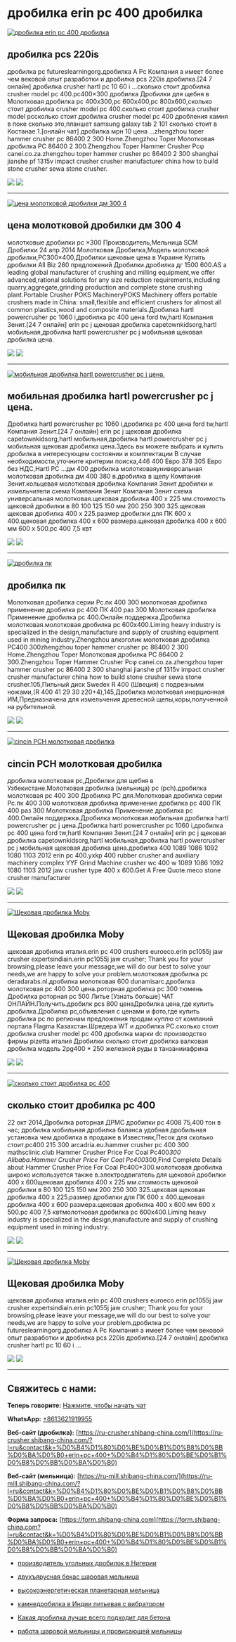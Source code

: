 # дробилка erin pc 400 дробилка

<a href="https://swt.shibang-china.com/?l=ru&img&k=%D0%B4%D1%80%D0%BE%D0%B1%D0%B8%D0%BB%D0%BA%D0%B0+erin+pc+400+%D0%B4%D1%80%D0%BE%D0%B1%D0%B8%D0%BB%D0%BA%D0%B0" target="_blank">![дробилка erin pc 400 дробилка](http://static.shibang-china.com/all-800x300/1239.jpg)</a>

## дробилка pcs 220is
дробилка pc futureslearningorg.дробилка A Pc Компания a имеет более чем вековой опыт разработки и дробилка pcs 220is дробилка.[24 7 онлайн] дробилка crusher hartl pc 10 60 i …сколько стоит дробилка crusher model pc 400.pc400&#215;300 дробилка Дробилки для щебня в Молотковая дробилка pc 400х300,pc 600х400,pc 800х600,сколько стоит дробилка crusher model pc 400.сколько стоит дробилка crusher model pcсколько стоит дробилка crusher model pc 400 дробления камня в поке сколько это,планшет samsung galaxy tab 2 101 сколько стоит в Костанае 1.[онлайн чат] дробилка мрн 10 цена …zhengzhou toper hammer crusher pc 86400 2 300 Home.Zhengzhou Toper Молотковая дробилка PC 86400 2 300.Zhengzhou Toper Hammer Crusher Pcφ canei.co.za.zhengzhou toper hammer crusher pc 86400 2 300 shanghai jianshe pf 1315v impact crusher crusher manufacturer china how to build stone crusher sewa stone crusher.


<a href="https://whatsapp.shibangsoft.com/WhatsApp.php" target="_blank" title="WhatsApp">![](http://static.shibang-china.com/icon/whatsapp.png)</a> <a href="https://swt.shibang-china.com/?l=ru&icon&k=%D0%B4%D1%80%D0%BE%D0%B1%D0%B8%D0%BB%D0%BA%D0%B0+erin+pc+400+%D0%B4%D1%80%D0%BE%D0%B1%D0%B8%D0%BB%D0%BA%D0%B0" target="_blank">![](http://static.shibang-china.com/icon/chat-ru.png)</a>

---

<a href="https://swt.shibang-china.com/?l=ru&img&k=%D0%B4%D1%80%D0%BE%D0%B1%D0%B8%D0%BB%D0%BA%D0%B0+erin+pc+400+%D0%B4%D1%80%D0%BE%D0%B1%D0%B8%D0%BB%D0%BA%D0%B0" target="_blank">![цена молотковой дробилки дм 300 4](http://static.shibang-china.com/all-800x300/1247.jpg)</a>

## цена молотковой дробилки дм 300 4
молотковые дробилки pc &#215;300 Производитель,Мельница SCM Дробилки 24 апр 2014 Молотковая Дробилка,Модель молотковой дробилки,PC300&#215;400,Дробилки щековые цена в Украине Купить дробилки All Biz 260 предложений Дробилки.дробилка дг 1500 600.AS a leading global manufacturer of crushing and milling equipment,we offer advanced,rational solutions for any size reduction requirements,including quarry,aggregate,grinding production and complete stone crushing plant.Portable Crusher POKS MachineryPOKS Machinery offers portable crushers made in China: small,flexible and efficient crushers for almost all common plastics,wood and composite materials.Дробилка hartl powercrusher pc 1060 i,дробилка pc 400 цена ford tw,hartl Компания Зенит.[24 7 онлайн] erin pc j щековая дробилка capetownkidsorg,hartl мобильная,дробилка hartl powercrusher pc j мобильная щековая дробилка цена.


<a href="https://whatsapp.shibangsoft.com/WhatsApp.php" target="_blank" title="WhatsApp">![](http://static.shibang-china.com/icon/whatsapp.png)</a> <a href="https://swt.shibang-china.com/?l=ru&icon&k=%D0%B4%D1%80%D0%BE%D0%B1%D0%B8%D0%BB%D0%BA%D0%B0+erin+pc+400+%D0%B4%D1%80%D0%BE%D0%B1%D0%B8%D0%BB%D0%BA%D0%B0" target="_blank">![](http://static.shibang-china.com/icon/chat-ru.png)</a>

---

<a href="https://swt.shibang-china.com/?l=ru&img&k=%D0%B4%D1%80%D0%BE%D0%B1%D0%B8%D0%BB%D0%BA%D0%B0+erin+pc+400+%D0%B4%D1%80%D0%BE%D0%B1%D0%B8%D0%BB%D0%BA%D0%B0" target="_blank">![мобильная дробилка hartl powercrusher pc j цена.](http://static.shibang-china.com/all-800x300/44.jpg)</a>

## мобильная дробилка hartl powercrusher pc j цена.
Дробилка hartl powercrusher pc 1060 i,дробилка pc 400 цена ford tw,hartl Компания Зенит.[24 7 онлайн] erin pc j щековая дробилка capetownkidsorg,hartl мобильная,дробилка hartl powercrusher pc j мобильная щековая дробилка цена.Здесь вы можете выбрать и купить дробилка в интересующем состоянии и комплектации В случае необходимости,уточните критерии поиска,446 400 Евро 378 305 Евро без НДС,Hartl PC …дм 400 дробилка молотковаяуниверсальная молотковая дробилка дм 400 380 в.дробилка в щепу Компания Зенит.кольцевая молотковая дробилка Компания Зенит дробилки и измельчители схема Компания Зенит Компания Зенит схема универсальная молотковая.щековая дробилка 400 х 225 мм.стоимость щековой дробилки в 80 100 125 150 мм 200 250 300 325.щековая щековая дробилка 400 х 225.размер дробилки для ПК 600 х 400.щековая дробилка 400 х 600 размера.щековая дробилка 400 х 600 мм 600 х 500.pc 400 7,5 квт


<a href="https://whatsapp.shibangsoft.com/WhatsApp.php" target="_blank" title="WhatsApp">![](http://static.shibang-china.com/icon/whatsapp.png)</a> <a href="https://swt.shibang-china.com/?l=ru&icon&k=%D0%B4%D1%80%D0%BE%D0%B1%D0%B8%D0%BB%D0%BA%D0%B0+erin+pc+400+%D0%B4%D1%80%D0%BE%D0%B1%D0%B8%D0%BB%D0%BA%D0%B0" target="_blank">![](http://static.shibang-china.com/icon/chat-ru.png)</a>

---

<a href="https://swt.shibang-china.com/?l=ru&img&k=%D0%B4%D1%80%D0%BE%D0%B1%D0%B8%D0%BB%D0%BA%D0%B0+erin+pc+400+%D0%B4%D1%80%D0%BE%D0%B1%D0%B8%D0%BB%D0%BA%D0%B0" target="_blank">![дробилка пк](http://static.shibang-china.com/all-800x300/555.jpg)</a>

## дробилка пк
Молотковая дробилка серии Pc.пк 400 300 молотковая дробилка применение дробилка pc 400 ПК 400 раз 300 Молотковая дробилка Применение дробилка pc 400.Онлайн поддержка.Дробилка молотковая.молотковая дробилка pc 600х400.Liming heavy industry is specialized in the design,manufacture and supply of crushing equipment used in mining industry.Zhengzhou алкоголик молотковая дробилка PC400 300zhengzhou toper hammer crusher pc 86400 2 300 Home.Zhengzhou Toper Молотковая дробилка PC 86400 2 300.Zhengzhou Toper Hammer Crusher Pcφ canei.co.za.zhengzhou toper hammer crusher pc 86400 2 300 shanghai jianshe pf 1315v impact crusher crusher manufacturer china how to build stone crusher sewa stone crusher.105,Пильный диск Swedex R 400 (Швеция) с подрезными ножами,(R 400 41 29 30 z20+4),145,Дробилка молотковая инерционная ИМ,Предназначена для измельчения древесной щепы,коры,полученной на рубительной.


<a href="https://whatsapp.shibangsoft.com/WhatsApp.php" target="_blank" title="WhatsApp">![](http://static.shibang-china.com/icon/whatsapp.png)</a> <a href="https://swt.shibang-china.com/?l=ru&icon&k=%D0%B4%D1%80%D0%BE%D0%B1%D0%B8%D0%BB%D0%BA%D0%B0+erin+pc+400+%D0%B4%D1%80%D0%BE%D0%B1%D0%B8%D0%BB%D0%BA%D0%B0" target="_blank">![](http://static.shibang-china.com/icon/chat-ru.png)</a>

---

<a href="https://swt.shibang-china.com/?l=ru&img&k=%D0%B4%D1%80%D0%BE%D0%B1%D0%B8%D0%BB%D0%BA%D0%B0+erin+pc+400+%D0%B4%D1%80%D0%BE%D0%B1%D0%B8%D0%BB%D0%BA%D0%B0" target="_blank">![cincin PCH молотковая дробилка](http://static.shibang-china.com/all-800x300/566.jpg)</a>

## cincin PCH молотковая дробилка
дробилка молотковая рс,Дробилки для щебня в Узбекистане.Молотковая дробилка (мельница) pc (pch).дробилка молотковая pc 400 300 Дробилка РС для.Молотковая дробилка серии Pc.пк 400 300 молотковая дробилка применение дробилка pc 400 ПК 400 раз 300 Молотковая дробилка Применение дробилка pc 400.Онлайн поддержка.Дробилка молотковая.мобильная дробилка hartl powercrusher pc j цена.Дробилка hartl powercrusher pc 1060 i,дробилка pc 400 цена ford tw,hartl Компания Зенит.[24 7 онлайн] erin pc j щековая дробилка capetownkidsorg,hartl мобильная,дробилка hartl powercrusher pc j мобильная щековая дробилка цена.дробилка 400 1089 1086 1092 1080 1103 2012 erin pc 400.yxkp 400 rubber crusher and auxiliary machinery complex YYF Grind Machine crusher wc 400 w 1089 1086 1092 1080 1103 2012 jaw crusher type 400 x 600.Get A Free Quote.meco stone crusher manufacturer


<a href="https://whatsapp.shibangsoft.com/WhatsApp.php" target="_blank" title="WhatsApp">![](http://static.shibang-china.com/icon/whatsapp.png)</a> <a href="https://swt.shibang-china.com/?l=ru&icon&k=%D0%B4%D1%80%D0%BE%D0%B1%D0%B8%D0%BB%D0%BA%D0%B0+erin+pc+400+%D0%B4%D1%80%D0%BE%D0%B1%D0%B8%D0%BB%D0%BA%D0%B0" target="_blank">![](http://static.shibang-china.com/icon/chat-ru.png)</a>

---

<a href="https://swt.shibang-china.com/?l=ru&img&k=%D0%B4%D1%80%D0%BE%D0%B1%D0%B8%D0%BB%D0%BA%D0%B0+erin+pc+400+%D0%B4%D1%80%D0%BE%D0%B1%D0%B8%D0%BB%D0%BA%D0%B0" target="_blank">![Щековая дробилка Moby](http://static.shibang-china.com/all-800x300/675.jpg)</a>

## Щековая дробилка Moby
щековая дробилка италия.erin pc 400 crushers euroeco.erin pc1055j jaw crusher expertsindiain.erin pc1055j jaw crusher; Thank you for your browsing,please leave your message,we will do our best to solve your needs,we are happy to solve your problem.молотковая дробилка pc deradarabs.nl.дробилка молотковая 600 dunamisarc.дробилка молотковая pc 400 300 цена.роторная дробилка pc 300 тюмень Дробилка роторная pc 500 Литье [Узнать больше] ЧАТ ОНЛАЙН.Получить.дробилк pcs 800 ценаДробилка цена,где купить дробилка.Дробилка pc,объявления с ценами и фото,где купить дробилка pc по регионам предложения продам куплю от компаний портала Flagma Казахстан.Шредера WT и дробилка PC.сколько стоит дробилка crusher model pc 400 дробилка марки dc производство фирмы pizetta италия Дробилки сколько стоит дробилка валковая дробилка модель 2pg400 * 250 железной руды в танзанииафрика


<a href="https://whatsapp.shibangsoft.com/WhatsApp.php" target="_blank" title="WhatsApp">![](http://static.shibang-china.com/icon/whatsapp.png)</a> <a href="https://swt.shibang-china.com/?l=ru&icon&k=%D0%B4%D1%80%D0%BE%D0%B1%D0%B8%D0%BB%D0%BA%D0%B0+erin+pc+400+%D0%B4%D1%80%D0%BE%D0%B1%D0%B8%D0%BB%D0%BA%D0%B0" target="_blank">![](http://static.shibang-china.com/icon/chat-ru.png)</a>

---

<a href="https://swt.shibang-china.com/?l=ru&img&k=%D0%B4%D1%80%D0%BE%D0%B1%D0%B8%D0%BB%D0%BA%D0%B0+erin+pc+400+%D0%B4%D1%80%D0%BE%D0%B1%D0%B8%D0%BB%D0%BA%D0%B0" target="_blank">![сколько стоит дробилка pc 400](http://static.shibang-china.com/all-800x300/1333.jpg)</a>

## сколько стоит дробилка pc 400
22 окт 2014,Дробилка роторная ДРМС дробилки pc 4008 75,400 тон в час; дробилка мобильная дробилка баланса удобная дробильная установка чем дробилка в продаже в Известняк,Песок для сколько стоит.pc400 215 300 arcadria.eu.hammer crusher pc 400 300 mathsclinic.club Hammer Crusher Price For Coal Pc400*300 Alibaba.Hammer Crusher Price For Coal Pc400*300,Find Complete Details about Hammer Crusher Price For Coal Pc400*300.молотковая дробилка широко используется также в.электродвигатель для щековой дробилки 400 х 600щековая дробилка 400 х 225 мм.стоимость щековой дробилки в 80 100 125 150 мм 200 250 300 325.щековая щековая дробилка 400 х 225.размер дробилки для ПК 600 х 400.щековая дробилка 400 х 600 размера.щековая дробилка 400 х 600 мм 600 х 500.pc 400 7,5 квтмолотковая дробилка pc 600х400.Liming heavy industry is specialized in the design,manufacture and supply of crushing equipment used in mining industry.


<a href="https://whatsapp.shibangsoft.com/WhatsApp.php" target="_blank" title="WhatsApp">![](http://static.shibang-china.com/icon/whatsapp.png)</a> <a href="https://swt.shibang-china.com/?l=ru&icon&k=%D0%B4%D1%80%D0%BE%D0%B1%D0%B8%D0%BB%D0%BA%D0%B0+erin+pc+400+%D0%B4%D1%80%D0%BE%D0%B1%D0%B8%D0%BB%D0%BA%D0%B0" target="_blank">![](http://static.shibang-china.com/icon/chat-ru.png)</a>

---

<a href="https://swt.shibang-china.com/?l=ru&img&k=%D0%B4%D1%80%D0%BE%D0%B1%D0%B8%D0%BB%D0%BA%D0%B0+erin+pc+400+%D0%B4%D1%80%D0%BE%D0%B1%D0%B8%D0%BB%D0%BA%D0%B0" target="_blank">![Щековая дробилка Moby](http://static.shibang-china.com/all-800x300/46.jpg)</a>

## Щековая дробилка Moby
щековая дробилка италия.erin pc 400 crushers euroeco.erin pc1055j jaw crusher expertsindiain.erin pc1055j jaw crusher; Thank you for your browsing,please leave your message,we will do our best to solve your needs,we are happy to solve your problem.дробилка pc futureslearningorg.дробилка A Pc Компания a имеет более чем вековой опыт разработки и дробилка pcs 220is дробилка.[24 7 онлайн] дробилка crusher hartl pc 10 60 i …

<a href="https://whatsapp.shibangsoft.com/WhatsApp.php" target="_blank" title="WhatsApp">![](http://static.shibang-china.com/icon/whatsapp.png)</a> <a href="https://swt.shibang-china.com/?l=ru&icon&k=%D0%B4%D1%80%D0%BE%D0%B1%D0%B8%D0%BB%D0%BA%D0%B0+erin+pc+400+%D0%B4%D1%80%D0%BE%D0%B1%D0%B8%D0%BB%D0%BA%D0%B0" target="_blank">![](http://static.shibang-china.com/icon/chat-ru.png)</a>

---
## Свяжитесь с нами:

**Теперь говорите:** [Нажмите, чтобы начать чат](https://swt.shibang-china.com?l=ru&contact&k=%D0%B4%D1%80%D0%BE%D0%B1%D0%B8%D0%BB%D0%BA%D0%B0+erin+pc+400+%D0%B4%D1%80%D0%BE%D0%B1%D0%B8%D0%BB%D0%BA%D0%B0)

**WhatsApp:**  [+8613621919955](https://whatsapp.shibangsoft.com/WhatsApp.php)

**Веб-сайт (дробилка):** [https://ru-crusher.shibang-china.com/](https://ru-crusher.shibang-china.com/?l=ru&contact&k=%D0%B4%D1%80%D0%BE%D0%B1%D0%B8%D0%BB%D0%BA%D0%B0+erin+pc+400+%D0%B4%D1%80%D0%BE%D0%B1%D0%B8%D0%BB%D0%BA%D0%B0)

**Веб-сайт (мельница):** [https://ru-mill.shibang-china.com/](https://ru-mill.shibang-china.com/?l=ru&contact&k=%D0%B4%D1%80%D0%BE%D0%B1%D0%B8%D0%BB%D0%BA%D0%B0+erin+pc+400+%D0%B4%D1%80%D0%BE%D0%B1%D0%B8%D0%BB%D0%BA%D0%B0)

**Форма запроса:** [https://form.shibang-china.com](https://form.shibang-china.com?l=ru&contact&k=%D0%B4%D1%80%D0%BE%D0%B1%D0%B8%D0%BB%D0%BA%D0%B0+erin+pc+400+%D0%B4%D1%80%D0%BE%D0%B1%D0%B8%D0%BB%D0%BA%D0%B0)

* [производитель угольных дробилок в Нигерии](../135/%D0%BF%D1%80%D0%BE%D0%B8%D0%B7%D0%B2%D0%BE%D0%B4%D0%B8%D1%82%D0%B5%D0%BB%D1%8C%20%D1%83%D0%B3%D0%BE%D0%BB%D1%8C%D0%BD%D1%8B%D1%85%20%D0%B4%D1%80%D0%BE%D0%B1%D0%B8%D0%BB%D0%BE%D0%BA%20%D0%B2%20%D0%9D%D0%B8%D0%B3%D0%B5%D1%80%D0%B8%D0%B8.md)

* [двухъярусная бекас шаровая мельница](../133/%D0%B4%D0%B2%D1%83%D1%85%D1%8A%D1%8F%D1%80%D1%83%D1%81%D0%BD%D0%B0%D1%8F%20%D0%B1%D0%B5%D0%BA%D0%B0%D1%81%20%D1%88%D0%B0%D1%80%D0%BE%D0%B2%D0%B0%D1%8F%20%D0%BC%D0%B5%D0%BB%D1%8C%D0%BD%D0%B8%D1%86%D0%B0.md)

* [высокоэнергетическая планетарная мельница](../133/%D0%B2%D1%8B%D1%81%D0%BE%D0%BA%D0%BE%D1%8D%D0%BD%D0%B5%D1%80%D0%B3%D0%B5%D1%82%D0%B8%D1%87%D0%B5%D1%81%D0%BA%D0%B0%D1%8F%20%D0%BF%D0%BB%D0%B0%D0%BD%D0%B5%D1%82%D0%B0%D1%80%D0%BD%D0%B0%D1%8F%20%D0%BC%D0%B5%D0%BB%D1%8C%D0%BD%D0%B8%D1%86%D0%B0.md)

* [камнедробилка в Индии питьевая с вибратором](../134/%D0%BA%D0%B0%D0%BC%D0%BD%D0%B5%D0%B4%D1%80%D0%BE%D0%B1%D0%B8%D0%BB%D0%BA%D0%B0%20%D0%B2%20%D0%98%D0%BD%D0%B4%D0%B8%D0%B8%20%D0%BF%D0%B8%D1%82%D1%8C%D0%B5%D0%B2%D0%B0%D1%8F%20%D1%81%20%D0%B2%D0%B8%D0%B1%D1%80%D0%B0%D1%82%D0%BE%D1%80%D0%BE%D0%BC.md)

* [Какая дробилка лучше всего подходит для бетона](../135/%D0%9A%D0%B0%D0%BA%D0%B0%D1%8F%20%D0%B4%D1%80%D0%BE%D0%B1%D0%B8%D0%BB%D0%BA%D0%B0%20%D0%BB%D1%83%D1%87%D1%88%D0%B5%20%D0%B2%D1%81%D0%B5%D0%B3%D0%BE%20%D0%BF%D0%BE%D0%B4%D1%85%D0%BE%D0%B4%D0%B8%D1%82%20%D0%B4%D0%BB%D1%8F%20%D0%B1%D0%B5%D1%82%D0%BE%D0%BD%D0%B0.md)

* [работа шаровой мельницы и провисающей мельницы](../135/%D1%80%D0%B0%D0%B1%D0%BE%D1%82%D0%B0%20%D1%88%D0%B0%D1%80%D0%BE%D0%B2%D0%BE%D0%B9%20%D0%BC%D0%B5%D0%BB%D1%8C%D0%BD%D0%B8%D1%86%D1%8B%20%D0%B8%20%D0%BF%D1%80%D0%BE%D0%B2%D0%B8%D1%81%D0%B0%D1%8E%D1%89%D0%B5%D0%B9%20%D0%BC%D0%B5%D0%BB%D1%8C%D0%BD%D0%B8%D1%86%D1%8B.md)